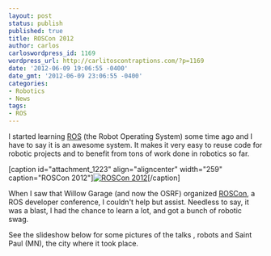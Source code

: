 ```yaml
---
layout: post
status: publish
published: true
title: ROSCon 2012
author: carlos
carloswordpress_id: 1169
wordpress_url: http://carlitoscontraptions.com/?p=1169
date: '2012-06-09 19:06:55 -0400'
date_gmt: '2012-06-09 23:06:55 -0400'
categories:
- Robotics
- News
tags:
- ROS
---
```

I started learning [ROS](http://www.ros.org/wiki/About%20ros.org) (the Robot Operating System) some time ago and I have to say it is an awesome system. It makes it very easy to reuse code for robotic projects and to benefit from tons of work done in robotics so far.

\[caption id="attachment_1223" align="aligncenter" width="259" caption="ROSCon 2012"\][![ROSCon 2012](http://carlitoscontraptions.com/wp-content/uploads/2012/06/ROSCon-logo-259x300.jpg "ROSCon 2012")](http://carlitoscontraptions.com/wp-content/uploads/2012/06/ROSCon-logo.jpg)\[/caption\]

When I saw that Willow Garage (and now the OSRF) organized [ROSCon](http://roscon.ros.org/), a ROS developer conference, I couldn't help but assist. Needless to say, it was a blast, I had the chance to learn a lot, and got a bunch of robotic swag.

See the slideshow below for some pictures of the talks , robots and Saint Paul (MN), the city where it took place.
